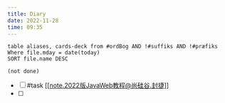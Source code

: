 ```yaml
---
title: Diary
date: 2022-11-28
time: 09:35
---
```


```dataview
table aliases, cards-deck from #ordBog AND !#suffiks AND !#præfiks Where file.mday = date(today)
SORT file.name DESC
```

```tasks
(not done)
```

- [ ] #task [[note.2022版JavaWeb教程@尚硅谷.封捷]]
- [ ] 
